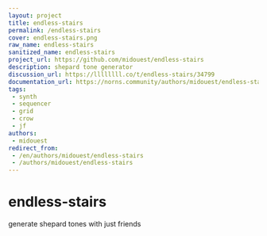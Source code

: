 ```yaml
---
layout: project
title: endless-stairs
permalink: /endless-stairs
cover: endless-stairs.png
raw_name: endless-stairs
sanitized_name: endless-stairs
project_url: https://github.com/midouest/endless-stairs
description: shepard tone generator
discussion_url: https://llllllll.co/t/endless-stairs/34799
documentation_url: https://norns.community/authors/midouest/endless-stairs
tags:
 - synth
 - sequencer
 - grid
 - crow
 - jf
authors:
 - midouest
redirect_from:
 - /en/authors/midouest/endless-stairs
 - /authors/midouest/endless-stairs
---
```

# endless-stairs
generate shepard tones with just friends
